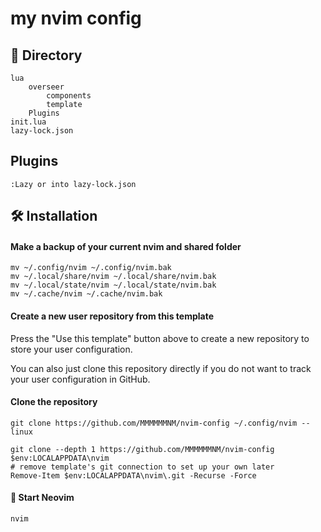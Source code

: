 # my nvim config

##   Directory 
```shell
lua
    overseer
        components
        template
    Plugins
init.lua
lazy-lock.json
```
## Plugins
```commd 
:Lazy or into lazy-lock.json
```
## 🛠️ Installation

#### Make a backup of your current nvim and shared folder

```shell
mv ~/.config/nvim ~/.config/nvim.bak
mv ~/.local/share/nvim ~/.local/share/nvim.bak
mv ~/.local/state/nvim ~/.local/state/nvim.bak
mv ~/.cache/nvim ~/.cache/nvim.bak
```

#### Create a new user repository from this template

Press the "Use this template" button above to create a new repository to store your user configuration.

You can also just clone this repository directly if you do not want to track your user configuration in GitHub.

#### Clone the repository

```shell
git clone https://github.com/MMMMMMNM/nvim-config ~/.config/nvim -- linux
```
```shell
git clone --depth 1 https://github.com/MMMMMMNM/nvim-config $env:LOCALAPPDATA\nvim
# remove template's git connection to set up your own later
Remove-Item $env:LOCALAPPDATA\nvim\.git -Recurse -Force
```
#### 🚀 Start Neovim

```shell
nvim
```
